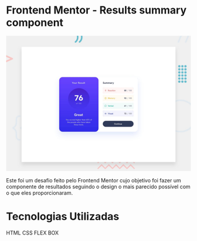 # Frontend Mentor - Results summary component

![Design preview for the Results summary component coding challenge](./design/desktop-preview.jpg)

Este foi um desafio feito pelo Frontend Mentor cujo objetivo foi fazer um componente de resultados seguindo o design o mais parecido possível com o que eles proporcionaram.

# Tecnologias Utilizadas
 HTML
 CSS
 FLEX BOX
